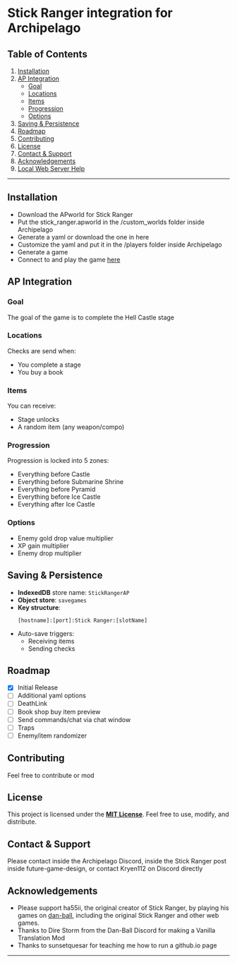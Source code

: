 # Stick Ranger integration for Archipelago

## Table of Contents

1. [Installation](#installation)
2. [AP Integration](#ap-integration)
    - [Goal](#goal)
    - [Locations](#locations)
    - [Items](#items)
    - [Progression](#progression)
    - [Options](#options)
3. [Saving & Persistence](#saving--persistence)
4. [Roadmap](#roadmap)
5. [Contributing](#contributing)
6. [License](#license)
7. [Contact & Support](#contact--support)
8. [Acknowledgements](#acknowledgements)
9. [Local Web Server Help](#local-web-server-help)

---

## Installation

-   Download the APworld for Stick Ranger
-   Put the stick_ranger.apworld in the /custom_worlds folder inside Archipelago
-   Generate a yaml or download the one in here
-   Customize the yaml and put it in the /players folder inside Archipelago
-   Generate a game
-   Connect to and play the game [here](https://kryen112.github.io/)

## AP Integration

### Goal

The goal of the game is to complete the Hell Castle stage

### Locations

Checks are send when:

-   You complete a stage
-   You buy a book

### Items

You can receive:

-   Stage unlocks
-   A random item (any weapon/compo)

### Progression

Progression is locked into 5 zones:

-   Everything before Castle
-   Everything before Submarine Shrine
-   Everything before Pyramid
-   Everything before Ice Castle
-   Everything after Ice Castle

### Options

-   Enemy gold drop value multiplier
-   XP gain multiplier
-   Enemy drop multiplier

## Saving & Persistence

-   **IndexedDB** store name: `StickRangerAP`
-   **Object store**: `savegames`
-   **Key structure**:
    ```
    [hostname]:[port]:Stick Ranger:[slotName]
    ```
-   Auto-save triggers:
    -   Receiving items
    -   Sending checks

## Roadmap

-   [x] Initial Release
-   [ ] Additional yaml options
-   [ ] DeathLink
-   [ ] Book shop buy item preview
-   [ ] Send commands/chat via chat window
-   [ ] Traps
-   [ ] Enemy/item randomizer

## Contributing

Feel free to contribute or mod

## License

This project is licensed under the **[MIT License](LICENSE)**. Feel free to use, modify, and distribute.

## Contact & Support

Please contact inside the Archipelago Discord, inside the Stick Ranger post inside future-game-design, or contact Kryen112 on Discord directly

## Acknowledgements

-   Please support ha55ii, the original creator of Stick Ranger, by playing his games on [dan-ball](http://dan-ball.jp), including the original Stick Ranger and other web games.
-   Thanks to Dire Storm from the Dan-Ball Discord for making a Vanilla Translation Mod
-   Thanks to sunsetquesar for teaching me how to run a github.io page

---
